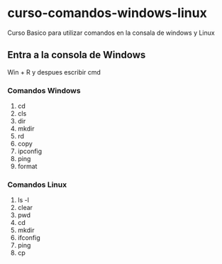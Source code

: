 # curso-comandos-windows-linux
Curso Basico para utilizar comandos en la consala de windows y Linux

## Entra a la consola de Windows
Win + R  y despues escribir cmd

### Comandos Windows

1. cd
2. cls
3. dir
4. mkdir
5. rd
6. copy
7. ipconfig
8. ping 
9. format

### Comandos Linux

1. ls -l
2. clear
3. pwd
4. cd
5. mkdir
6. ifconfig
7. ping
8. cp
